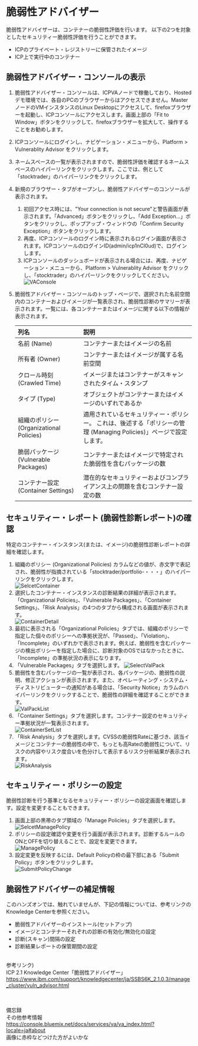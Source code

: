 # 脆弱性アドバイザー

脆弱性アドバイザーは、コンテナーの脆弱性評価を行います。
以下の2つを対象としたセキュリティー脆弱性評価を行うことができます。
- ICPのプライベート・レジストリーに保管されたイメージ
- ICP上で実行中のコンテナー

## 脆弱性アドバイザー・コンソールの表示
1. 脆弱性アドバイザー・コンソールは、ICPVAノードで稼働しており、Hostedデモ環境では、各自のPCのブラウザーからはアクセスできません。MasterノードのVMインスタンスのLinux Desktopにアクセスして、firefoxブラウザーを起動し、ICPコンソールにアクセスします。画面上部の「Fit to Window」ボタンをクリックして、firefoxブラウザーを拡大して、操作することをお勧めします。
1. ICPコンソールにログインし、ナビゲーション・メニューから、Platform > Vulnerablity Advisor をクリックします。
1. ネームスペースの一覧が表示されますので、脆弱性評価を確認するネームスペースのハイパーリンクをクリックします。ここでは、例として「stocktrader」のハイパーリンクをクリックします。
1. 新規のブラウザー・タブがオープンし、脆弱性アドバイザーのコンソールが表示されます。
    1. 初回アクセス時には、"Your connection is not secure"と警告画面が表示されます。「Advanced」ボタンをクリックし、「Add Exception...」ボタンをクリックし、ポップアップ・ウィンドウの「Confirm Security Exception」ボタンをクリックします。
    1. 再度、ICPコンソールのログイン時に表示されるログイン画面が表示されます。ICPコンソールのログインID(admin/icp1nCl0ud)で、ログインします。
    1. ICPコンソールのダッシュボードが表示される場合には、再度、ナビゲーション・メニューから、Platform > Vulnerablity Advisor をクリックし、「stocktrader」のハイパーリンクをクリックしてください。
  <br>![VAConsole](https://github.com/ICpTrial/ICPTrialJapan/blob/master/VA/pics/VA010_console.png)
1. 脆弱性アドバイザー・コンソールのトップ・ページで、選択された名前空間内のコンテナーおよびイメージが一覧表示され、脆弱性診断のサマリーが表示されます。一覧には、各コンテナーまたはイメージに関する以下の情報が表示されます。

    |列名|説明|
    |:---|:---|
    | 名前 (Name) | コンテナーまたはイメージの名前|
    |所有者 (Owner) | コンテナーまたはイメージが属する名前空間|
    |クロール時刻 (Crawled Time) | イメージまたはコンテナーがスキャンされたタイム・スタンプ|
    |タイプ (Type) | オブジェクトがコンテナーまたはイメージのいずれであるか|
    |組織のポリシー (Organizational Policies) | 適用されているセキュリティー・ポリシー。 これは、後述する「ポリシーの管理 (Managing Policies)」ページで設定します。|
    |脆弱パッケージ (Vulnerable Packages) | コンテナーまたはイメージで特定された脆弱性を含むパッケージの数|
    |コンテナー設定 (Container Settings) | 潜在的なセキュリティーおよびコンプライアンス上の問題を含むコンテナー設定の数|

## セキュリティー・レポート (脆弱性診断レポート)の確認
特定のコンテナー・インスタンス(または、イメージ)の脆弱性診断レポートの詳細を確認します。
1. 組織のポリシー (Organizational Policies) カラムなどの値が、赤文字で表記され、脆弱性が指摘されている「stocktrader/portfolio-・・・」のハイパーリンクをクリックします。
<br>![SelcetContainer](https://github.com/ICpTrial/ICPTrialJapan/blob/master/VA/pics/VA020_ViolatedContainer.png)
1. 選択したコンテナー・インスタンスの診断結果の詳細が表示されます。「Organizational Policies」、「Vulnerable Packages」、「Container Settings」、「Risk Analysis」の4つのタブから構成される画面が表示されます。
<br>![ContainerDetail](https://github.com/ICpTrial/ICPTrialJapan/blob/master/VA/pics/VA030_Detail01.png)
1. 最初に表示される「Organizational Policies」タブでは、組織のポリシーで指定した個々のポリシーへの準拠状況が、「Passed」、「Violation」、「Incomplete」のいずれかで表示されます。例えば、脆弱性を含むパッケージの検出ポリシーを指定した場合に、診断対象のOSではなかったときに、「Incomplete」の準拠状況の表示になります。
1. 「Vulnerable Packages」タブを選択します。
<by>![SelectValPack](https://github.com/ICpTrial/ICPTrialJapan/blob/master/VA/pics/VA040_SelectVulPackTab.png)
1. 脆弱性を含むパッケージの一覧が表示され、各パッケージの、脆弱性の説明、修正アクションが表示されます。また、オペレーティング・システム・ディストリビューターの通知がある場合は、「Security Notice」カラムのハイパーリンクをクリックすることで、脆弱性の詳細を確認することができます。
<br>![ValPackList](https://github.com/ICpTrial/ICPTrialJapan/blob/master/VA/pics/VA050_ValPackList.png)
1. 「Container Settings」タブを選択します。コンテナー設定のセキュリティー準拠状況が一覧表示されます。
<br>![ContainerSetList](https://github.com/ICpTrial/ICPTrialJapan/blob/master/VA/pics/VA060_ContSettingList.png)
1. 「Risk Analysis」タブを選択します。CVSSの脆弱性Rateに基づき、該当イメージとコンテナーの脆弱性の中で、もっとも高Rateの脆弱性について、リスクの内容やリスク度合いを色分けして表示するリスク分析結果が表示されます。
<br>![RiskAnalysis](https://github.com/ICpTrial/ICPTrialJapan/blob/master/VA/pics/VA070_RiskAnalysis.png)

## セキュリティー・ポリシーの設定
脆弱性診断を行う基準となるセキュリティー・ポリシーの設定画面を確認します。設定を変更することもできます。
1. 画面上部の黒帯のタブ領域の「Manage Policies」タブを選択します。
<br>![SelcetManagePolicy](https://github.com/ICpTrial/ICPTrialJapan/blob/master/VA/pics/VA080_SeclectManagePoliciesTab.png)
1. ポリシーの設定確認や変更を行う画面が表示されます。診断するルールのONとOFFを切り替えることで、設定を変更できます。
<br>![ManagePolicy](https://github.com/ICpTrial/ICPTrialJapan/blob/master/VA/pics/VA090_MngPolicies.png)
1. 設定変更を反映するには、Default Policyの枠の最下部にある「Submit Policy」ボタンをクリックします。
<br>![SubmitPolicyChange](https://github.com/ICpTrial/ICPTrialJapan/blob/master/VA/pics/VA100_SubmitPolicy.png)

## 脆弱性アドバイザーの補足情報
このハンズオンでは、触れていませんが、下記の情報については、参考リンクのKnowledge Centerを参照ください。
- 脆弱性アドバイザーのインストール(セットアップ)
- イメージとコンテナーそれぞれの診断の有効化/無効化の設定
- 診断(スキャン)間隔の設定
- 診断結果レポートの保管期間の設定

<br>参考リンク)<br>
ICP 2.1 Knowledge Center「脆弱性アドバイザー」<br>
https://www.ibm.com/support/knowledgecenter/ja/SSBS6K_2.1.0.3/manage_cluster/vuln_advisor.html

<br><br>
備忘録<br>
その他参考情報
https://console.bluemix.net/docs/services/va/va_index.html?locale=ja#about
<br>画像に赤枠などつけた方がよいかな

